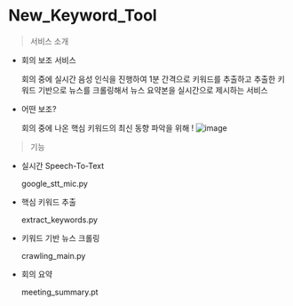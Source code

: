# New_Keyword_Tool
> 서비스 소개 
- 회의 보조 서비스
    
    회의 중에 실시간 음성 인식을 진행하여 1분 간격으로 키워드를 추출하고 추출한 키워드 기반으로 뉴스를 크롤링해서 뉴스 요약본을 실시간으로 제시하는 서비스
    
- 어떤 보조?
    
    회의 중에 나온 핵심 키워드의 최신 동향 파악을 위해 !
![image](https://github.com/kimtaekeong/New_Keyword_Tool/assets/113247215/3068b520-c80c-41c7-998b-aa8bb777f6e8)

> 기능
- 실시간 Speech-To-Text

    google_stt_mic.py
- 핵심 키워드 추출

    extract_keywords.py
- 키워드 기반 뉴스 크롤링

    crawling_main.py
- 회의 요약

    meeting_summary.pt

